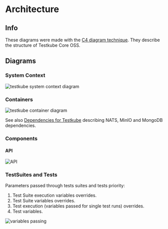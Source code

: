 # Architecture

## Info

These diagrams were made with the [C4 diagram technique](https://c4model.com/). They describe the structure of Testkube Core OSS.

## Diagrams

### System Context

![testkube system context diagram](../img/system-context.png)

### Containers

![testkube container diagram](../img/containers.png)

See also [Dependencies for Testkube](../articles/mongodb-administration.md) describing NATS, MinIO and MongoDB dependencies.

### Components

#### API

![API](../img/components_api.png)

### TestSuites and Tests

Parameters passed through tests suites and tests priority:

1. Test Suite execution variables overrides.
2. Test Suite variables overrides.
3. Test execution (variables passed for single test runs) overrides.
4. Test variables.

![variables passing](../img/params-passing.png)
